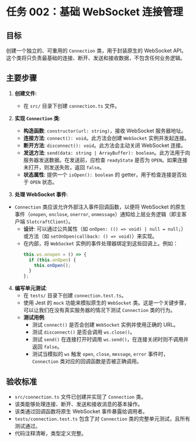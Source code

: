 # 任务 002：基础 WebSocket 连接管理

## 目标

创建一个独立的、可重用的 `Connection` 类，用于封装原生的 WebSocket API。这个类将只负责最基础的连接、断开、发送和接收数据，不包含任何业务逻辑。

## 主要步骤

1.  **创建文件**:
    - 在 `src/` 目录下创建 `connection.ts` 文件。

2.  **实现 `Connection` 类**:
    - **构造函数**: `constructor(url: string)`，接收 WebSocket 服务器地址。
    - **连接方法**: `connect(): void`。此方法会创建 `WebSocket` 实例并发起连接。
    - **断开方法**: `disconnect(): void`。此方法会主动关闭 WebSocket 连接。
    - **发送方法**: `send(data: string | ArrayBuffer): boolean`。此方法用于向服务器发送数据。在发送前，应检查 `readyState` 是否为 `OPEN`。如果连接未打开，则发送失败，返回 `false`。
    - **状态属性**: 提供一个 `isOpen(): boolean` 的 getter，用于检查连接是否处于 `OPEN` 状态。

3.  **处理 WebSocket 事件**:

- `Connection` 类应该允许外部注入事件回调函数，以便将 WebSocket 的原生事件（`onopen`, `onclose`, `onerror`, `onmessage`）通知给上层业务逻辑（即主客户端 `SlotcraftClient`）。
  - **设计**: 可以通过公共属性（如 `onOpen: (() => void) | null = null;`）或方法（如 `setOnOpen(callback: () => void)`）来实现。
  - 在内部，将 `WebSocket` 实例的事件处理器绑定到这些回调上。例如：
    ```typescript
    this.ws.onopen = () => {
      if (this.onOpen) {
        this.onOpen();
      }
    };
    ```

4.  **编写单元测试**:
    - 在 `tests/` 目录下创建 `connection.test.ts`。
    - 使用 Jest 的 `mock` 功能来模拟原生的 `WebSocket` 类。这是一个关键步骤，可以让我们在没有真实服务器的情况下测试 `Connection` 类的行为。
    - **测试用例**:
      - 测试 `connect()` 是否会创建 `WebSocket` 实例并使用正确的 URL。
      - 测试 `disconnect()` 是否会调用 `ws.close()`。
      - 测试 `send()` 在连接打开时调用 `ws.send()`，在连接关闭时则不调用并返回 `false`。
      - 测试当模拟的 `ws` 触发 `open`, `close`, `message`, `error` 事件时，`Connection` 类对应的回调函数是否被正确调用。

## 验收标准

- `src/connection.ts` 文件已创建并实现了 `Connection` 类。
- 该类能够处理连接、断开、发送和接收消息的基本操作。
- 该类通过回调函数将原生 WebSocket 事件暴露给调用者。
- `tests/connection.test.ts` 包含了对 `Connection` 类的完整单元测试，且所有测试通过。
- 代码注释清晰，类型定义完整。
